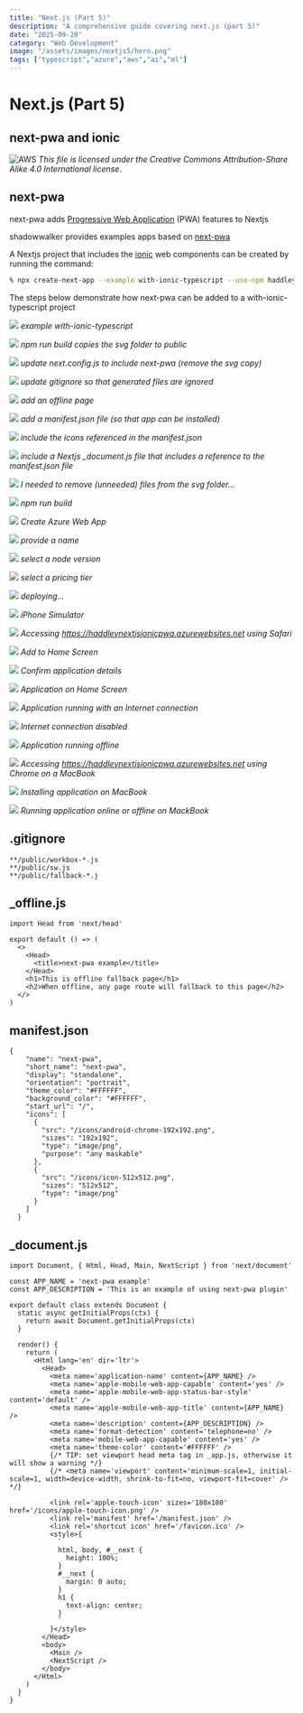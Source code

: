 ```yaml
---
title: "Next.js (Part 5)"
description: "A comprehensive guide covering next.js (part 5)"
date: "2025-09-20"
category: "Web Development"
image: "/assets/images/nextjs5/hero.png"
tags: ["typescript","azure","aws","ai","ml"]
---
```


# Next.js (Part 5)

## next-pwa and ionic

![AWS](/assets/images/nextjs5/2560px-nextjs-logo.svg-1536x920.png)
*This file is licensed under the Creative Commons Attribution-Share Alike 4.0 International license.*


## next-pwa

next-pwa adds [Progressive Web Application](pwa.html) (PWA) features to Nextjs

shadowwalker provides examples apps based on [next-pwa](https://github.com/shadowwalker/next-pwa) 

A Nextjs project that includes the [ionic](ionic.html) web components can be created by running the command:

```bash
% npx create-next-app --example with-ionic-typescript --use-npm haddley-nextjs-ionic-pwa
```

The steps below demonstrate how next-pwa can be added to a with-ionic-typescript project

![](/assets/images/nextjs5/screen-shot-2022-01-13-at-9.04.07-am-1836x919.png)
*example with-ionic-typescript*

![](/assets/images/nextjs5/screen-shot-2022-01-13-at-9.07.08-am-1836x924.png)
*npm run build copies the svg folder to public*

![](/assets/images/nextjs5/screen-shot-2022-01-13-at-9.13.21-am-1836x923.png)
*update next.config.js to include next-pwa (remove the svg copy)*

![](/assets/images/nextjs5/screen-shot-2022-01-13-at-9.14.10-am-1836x920.png)
*update gitignore so that generated files are ignored*

![](/assets/images/nextjs5/screen-shot-2022-01-13-at-9.14.56-am-1836x920.png)
*add an offline page*

![](/assets/images/nextjs5/screen-shot-2022-01-13-at-9.16.04-am-1836x923.png)
*add a manifest.json file (so that app can be installed)*

![](/assets/images/nextjs5/screen-shot-2022-01-13-at-9.19.45-am-1836x919.png)
*include the icons referenced in the manifest.json*

![](/assets/images/nextjs5/screen-shot-2022-01-13-at-9.24.12-am-1836x921.png)
*include a Nextjs _document.js file that includes a reference to the manifest.json file*

![](/assets/images/nextjs5/screen-shot-2022-01-13-at-2.34.43-pm-1836x1111.png)
*I needed to remove (unneeded) files from the svg folder...*

![](/assets/images/nextjs5/screen-shot-2022-01-13-at-9.34.17-am-1836x920.png)
*npm run build*

![](/assets/images/nextjs5/screen-shot-2022-01-13-at-9.34.35-am-1290x190.png)
*Create Azure Web App*

![](/assets/images/nextjs5/screen-shot-2022-01-13-at-9.34.45-am-1262x268.png)
*provide a name*

![](/assets/images/nextjs5/screen-shot-2022-01-13-at-9.34.58-am-1270x330.png)
*select a node version*

![](/assets/images/nextjs5/screen-shot-2022-01-13-at-9.35.08-am-1298x268.png)
*select a pricing tier*

![](/assets/images/nextjs5/screen-shot-2022-01-13-at-9.38.27-am-960x218.png)
*deploying...*

![](/assets/images/nextjs5/screen-shot-2022-01-13-at-2.39.13-pm-361x732.png)
*iPhone Simulator*

![](/assets/images/nextjs5/screen-shot-2022-01-13-at-2.39.30-pm-360x732.png)
*Accessing https://haddleynextjsionicpwa.azurewebsites.net using Safari*

![](/assets/images/nextjs5/screen-shot-2022-01-13-at-2.39.47-pm-357x730.png)
*Add to Home Screen*

![](/assets/images/nextjs5/screen-shot-2022-01-13-at-2.39.56-pm-357x733.png)
*Confirm application details*

![](/assets/images/nextjs5/screen-shot-2022-01-13-at-2.40.33-pm-358x734.png)
*Application on Home Screen*

![](/assets/images/nextjs5/screen-shot-2022-01-13-at-2.40.43-pm-360x736.png)
*Application running with an Internet connection*

![](/assets/images/nextjs5/screen-shot-2022-01-13-at-2.41.54-pm-359x735.png)
*Internet connection disabled*

![](/assets/images/nextjs5/screen-shot-2022-01-13-at-2.42.08-pm-357x735.png)
*Application running offline*

![](/assets/images/nextjs5/screen-shot-2022-01-13-at-2.43.18-pm-833x512.png)
*Accessing https://haddleynextjsionicpwa.azurewebsites.net using Chrome on a MacBook*

![](/assets/images/nextjs5/screen-shot-2022-01-13-at-2.43.28-pm-836x514.png)
*Installing application on MacBook*

![](/assets/images/nextjs5/screen-shot-2022-01-13-at-2.43.45-pm-759x605.png)
*Running application online or offline on MackBook*


## .gitignore

```text
**/public/workbox-*.js
**/public/sw.js
**/public/fallback-*.j
```

## _offline.js

```text
import Head from 'next/head'

export default () => (
  <>
    <Head>
      <title>next-pwa example</title>
    </Head>
    <h1>This is offline fallback page</h1>
    <h2>When offline, any page route will fallback to this page</h2>
  </>
)
```

## manifest.json

```text
{
    "name": "next-pwa",
    "short_name": "next-pwa",
    "display": "standalone",
    "orientation": "portrait",
    "theme_color": "#FFFFFF",
    "background_color": "#FFFFFF",
    "start_url": "/",
    "icons": [
      {
        "src": "/icons/android-chrome-192x192.png",
        "sizes": "192x192",
        "type": "image/png",
        "purpose": "any maskable"
      },
      {
        "src": "/icons/icon-512x512.png",
        "sizes": "512x512",
        "type": "image/png"
      }
    ]
  }
```

## _document.js

```text
import Document, { Html, Head, Main, NextScript } from 'next/document'

const APP_NAME = 'next-pwa example'
const APP_DESCRIPTION = 'This is an example of using next-pwa plugin'

export default class extends Document {
  static async getInitialProps(ctx) {
    return await Document.getInitialProps(ctx)
  }

  render() {
    return (
      <Html lang='en' dir='ltr'>
        <Head>
          <meta name='application-name' content={APP_NAME} />
          <meta name='apple-mobile-web-app-capable' content='yes' />
          <meta name='apple-mobile-web-app-status-bar-style' content='default' />
          <meta name='apple-mobile-web-app-title' content={APP_NAME} />
          <meta name='description' content={APP_DESCRIPTION} />
          <meta name='format-detection' content='telephone=no' />
          <meta name='mobile-web-app-capable' content='yes' />
          <meta name='theme-color' content='#FFFFFF' />
          {/* TIP: set viewport head meta tag in _app.js, otherwise it will show a warning */}
          {/* <meta name='viewport' content='minimum-scale=1, initial-scale=1, width=device-width, shrink-to-fit=no, viewport-fit=cover' /> */}
          
          <link rel='apple-touch-icon' sizes='180x180' href='/icons/apple-touch-icon.png' />
          <link rel='manifest' href='/manifest.json' />
          <link rel='shortcut icon' href='/favicon.ico' />
          <style>{
            `
            html, body, #__next {
              height: 100%;
            }
            #__next {
              margin: 0 auto;
            }
            h1 {
              text-align: center;
            }
            `
          }</style>
        </Head>
        <body>
          <Main />
          <NextScript />
        </body>
      </Html>
    )
  }
}
```

